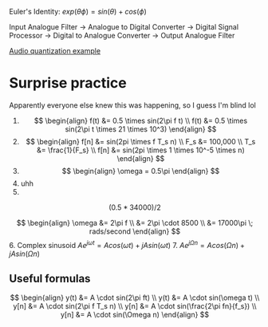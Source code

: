 Euler's Identity: $exp(\theta\phi) = sin(\theta)+cos(\phi)$

Input Analogue Filter $\rightarrow$ Analogue to Digital Converter $\rightarrow$ Digital Signal Processor $\rightarrow$ Digital to Analogue Converter $\rightarrow$ Output Analogue Filter

[Audio quantization example](https://chivertj.github.io/dspworksheets/dsp_introduction/Ex_Quantization.html)

# Surprise practice
Apparently everyone else knew this was happening, so I guess I'm blind lol

1. $$
\begin{align}
	f(t) &= 0.5 \times sin(2\pi f t) \\
	f(t) &= 0.5 \times sin(2\pi t \times 21 \times 10^3)
\end{align}
$$
2. $$
\begin{align}
	f[n] &= sin(2pi \times f T_s n) \\
	F_s &= 100,000 \\
	T_s &= \frac{1}{F_s} \\
	f[n] &= sin(2pi \times 1 \times 10^-5 \times n)
\end{align}
$$
3. $$
\begin{align}
	\omega = 0.5\pi
\end{align}
$$
4. uhh
5. 
```math
(0.5*34000)/2
```
$$
\begin{align}
	\omega &= 2\pi f \\
	&= 2\pi \cdot 8500 \\
	&= 17000\pi \; rads/second
\end{align}
$$
6. Complex sinusoid
	$Ae^{j\omega t} = Acos(\omega t)+jAsin(\omega t)$
7. $Ae^{j\Omega n} = Acos(\Omega n)+jAsin(\Omega n)$


## Useful formulas
$$
\begin{align}
	y(t) &= A \cdot sin(2\pi ft) \\
	y(t) &= A \cdot sin(\omega t) \\
	y[n] &= A \cdot sin(2\pi f T_s n) \\
	y[n] &= A \cdot sin(\frac{2\pi fn}{f_s}) \\
	y[n] &= A \cdot sin(\Omega n)
\end{align}
$$
